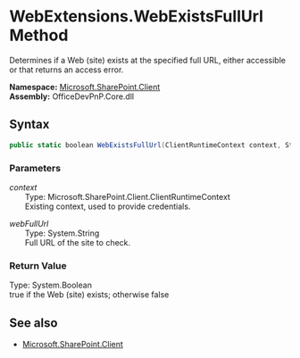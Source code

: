 # WebExtensions.WebExistsFullUrl Method  
Determines if a Web (site) exists at the specified full URL, either accessible or that returns an access error.  

**Namespace:** [Microsoft.SharePoint.Client](Microsoft.SharePoint.Client.md)  
**Assembly:** OfficeDevPnP.Core.dll  
## Syntax
```C#
public static boolean WebExistsFullUrl(ClientRuntimeContext context, String webFullUrl)
```
### Parameters
*context*  
&emsp;&emsp;Type: Microsoft.SharePoint.Client.ClientRuntimeContext  
&emsp;&emsp;Existing context, used to provide credentials.  
  
*webFullUrl*  
&emsp;&emsp;Type: System.String  
&emsp;&emsp;Full URL of the site to check.  
  
### Return Value
Type: System.Boolean  
true if the Web (site) exists; otherwise false

## See also
- [Microsoft.SharePoint.Client](Microsoft.SharePoint.Client.md)
